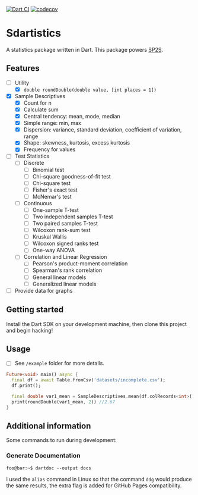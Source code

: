 <!-- 
This README describes the package. If you publish this package to pub.dev,
this README's contents appear on the landing page for your package.

For information about how to write a good package README, see the guide for
[writing package pages](https://dart.dev/guides/libraries/writing-package-pages). 

For general information about developing packages, see the Dart guide for
[creating packages](https://dart.dev/guides/libraries/create-library-packages)
and the Flutter guide for
[developing packages and plugins](https://flutter.dev/developing-packages). 
-->
[![Dart CI](https://github.com/runkaiz/sdartistics/actions/workflows/main.yml/badge.svg)](https://github.com/runkaiz/sdartistics/actions/workflows/main.yml) [![codecov](https://codecov.io/gh/runkaiz/sdartistics/branch/main/graph/badge.svg?token=eFmtCIikp2)](https://codecov.io/gh/runkaiz/sdartistics)

# Sdartistics
A statistics package written in Dart. This package powers [SP2S](https://github.com/yych42/SP2S).

## Features

- [ ] Utility
  - [x] `double roundDouble(double value, [int places = 1])`
- [x] Sample Descriptives
  - [x] Count for n
  - [x] Calculate sum
  - [x] Central tendency: mean, mode, median
  - [x] Simple range: min, max
  - [x] Dispersion: variance, standard deviation, coefficient of variation, range
  - [x] Shape: skewness, kurtosis, excess kurtosis
  - [x] Frequency for values
- [ ] Test Statistics
  - [ ] Discrete
    - [ ] Binomial test
    - [ ] Chi-square goodness-of-fit test
    - [ ] Chi-square test
    - [ ] Fisher's exact test
    - [ ] McNemar's test
  - [ ] Continuous
    - [ ] One-sample T-test
    - [ ] Two independent samples T-test
    - [ ] Two paired samples T-test
    - [ ] Wilcoxon rank-sum test
    - [ ] Kruskal Wallis
    - [ ] Wilcoxon signed ranks test
    - [ ] One-way ANOVA
  - [ ] Correlation and Linear Regression
    - [ ] Pearson's product-moment correlation
    - [ ] Spearman's rank correlation
    - [ ] General linear models
    - [ ] Generalized linear models
- [ ] Provide data for graphs

## Getting started

Install the Dart SDK on your development machine, then clone this project and begin hacking!

## Usage

- [ ] See `/example` folder for more details. 

```dart
Future<void> main() async {
  final df = await Table.fromCsv('datasets/incomplete.csv');
  df.print();

  final double var1_mean = SampleDescriptives.mean(df.colRecords<int>('variable_1'));
  print(roundDouble(var1_mean, 2)) //2.67
}
```

## Additional information

Some commands to run during development:

### Generate Documentation
```shell
foo@bar:~$ dartdoc --output docs
```
I used the `alias` command in Linux so that the command `ddg` would produce the same results, the extra flag is added for GitHub Pages compatibility.
